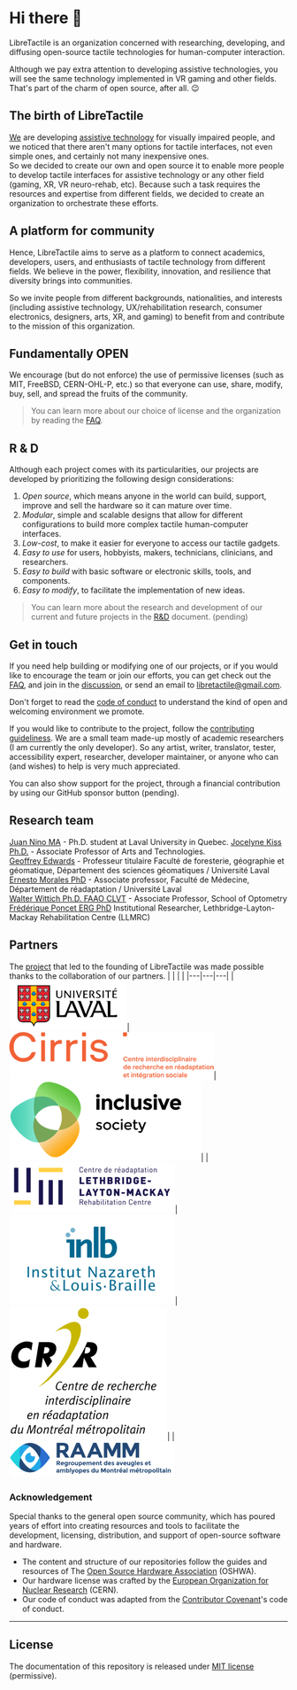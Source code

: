 # Hi there 👋

LibreTactile is an organization concerned with researching, developing, and diffusing open-source tactile technologies for human-computer interaction.

Although we pay extra attention to developing assistive technologies, you will see the same technology implemented in VR gaming and other fields. That's part of the charm of open source, after all. :wink:

## The birth of LibreTactile

[We](#research-team) are developing [assistive technology](https://societeinclusive.ca/en/projets/dispositif-assistance-navigation/) for visually impaired people, and we noticed that there aren't many options for tactile interfaces, not even simple ones, and certainly not many inexpensive ones.  
So we decided to create our own and open source it to enable more people to develop tactile interfaces for assistive technology or any other field (gaming, XR, VR neuro-rehab, etc). Because such a task requires the resources and expertise from different fields, we decided to create an organization to orchestrate these efforts.

## A platform for community

Hence, LibreTactile aims to serve as a platform to connect academics, developers, users, and enthusiasts of tactile technology from different fields. We believe in the power, flexibility, innovation, and resilience that diversity brings into communities.

So we invite people from different backgrounds, nationalities, and interests (including assistive technology, UX/rehabilitation research, consumer electronics, designers, arts, XR, and gaming) to benefit from and contribute to the mission of this organization.

## Fundamentally OPEN

We encourage (but do not enforce) the use of permissive licenses (such as MIT, FreeBSD, CERN-OHL-P, etc.) so that everyone can use, share, modify, buy, sell, and spread the fruits of the community.

> You can learn more about our choice of license and the organization by reading the [FAQ](/docs/faq.md).

## R & D

Although each project comes with its particularities, our projects are developed by prioritizing the following design considerations:

1. _Open source_, which means anyone in the world can build, support, improve and sell the hardware so it can mature over time.
2. _Modular_, simple and scalable designs that allow for different configurations to build more complex tactile human-computer interfaces.
3. _Low-cost_, to make it easier for everyone to access our tactile gadgets.
4. _Easy to use_ for users, hobbyists, makers, technicians, clinicians, and researchers.
5. _Easy to build_ with basic software or electronic skills, tools, and components.
6. _Easy to modify_, to facilitate the implementation of new ideas.

> You can learn more about the research and development of our current and future projects in the [R&D](/docs/R-and-D.MD) document. (pending)

## Get in touch

If you need help building or modifying one of our projects, or if you would like to encourage the team or join our efforts, you can get check out the [FAQ](/docs/faq.md), and join in the [discussion](https://github.com/orgs/LibreTactile/discussions), or send an email to [libretactile@gmail.com](mailto:libretactile@gmail.com).

Don't forget to read the [code of conduct](/docs/code_of_conduct.md) to understand the kind of open and welcoming environment we promote.

If you would like to contribute to the project, follow the [contributing guideliness](/docs/contributing.md).
We are a small team made-up mostly of academic researchers (I am currently the only developer). So any artist, writer, translator, tester, accessibility expert, researcher, developer maintainer, or anyone who can (and wishes) to help is very much appreciated.

You can also show support for the project, through a financial contribution by using our GitHub sponsor button (pending).

<!-- TODO:  add sponsor button or something like that .-->

## Research team

[Juan Nino MA](https://www.juannino.dev/) - Ph.D. student at Laval University in Quebec.
[Jocelyne Kiss Ph.D.](https://www.design.ulaval.ca/personnel/professeurs/jocelyne-kiss) - Associate Professor of Arts and Technologies.  
[Geoffrey Edwards](https://www.scg.ulaval.ca/geoffrey-edwards) - Professeur titulaire Faculté de foresterie, géographie et géomatique, Département des sciences géomatiques / Université Laval  
[Ernesto Morales PhD](https://www.cirris.ulaval.ca/en/researchers/ernesto-morales/) - Associate professor, Faculté de Médecine, Département de réadaptation / Université Laval  
[Walter Wittich Ph.D. FAAO CLVT](https://www.opto.umontreal.ca/wittichlab/en/index.html) - Associate Professor, School of Optometry  
[Frédérique Poncet ERG PhD](https://crir.ca/en/member/frederique-poncet-erg-ph-d/) Institutional Researcher, Lethbridge-Layton-Mackay Rehabilitation Centre (LLMRC)

## Partners

The [project](https://societeinclusive.ca/en/projets/dispositif-assistance-navigation/) that led to the founding of LibreTactile was made possible thanks to the collaboration of our partners.
| | | |
|---|---|---|
|[![Laval University logo](/docs/img/logo-ulaval.png "Laval University")](https://www.ulaval.ca/en)| [![CIRRIS logo](/docs/img/logo-cirris.png "CIRRIS")](https://www.cirris.ulaval.ca/)|[![Inclusive society logo](/docs/img/logo_is.png "Inclusive society")](https://societeinclusive.ca/en/socinc/vers-une-societe-quebecoise-plus-inclusive/)|
|[![Lethbridge-Layton-Mackay logo](/docs/img/logo_crllm.png "CLethbridge-Layton-Mackay")](https://www.llmrc.ca/)| [![INLB logo](/docs/img/logo-inlb.png "INLB")](https://www.santemonteregie.qc.ca/en/node/2134)| [![CRIR logo](/docs/img/logo-crir.png "CRIR")](https://crir.ca/en/)|
|[![RAAMM logo](/docs/img/logo-raamm.png "RAAMM")](https://raamm.org/)

### Acknowledgement

Special thanks to the general open source community, which has poured years of effort into creating resources and tools to facilitate the development, licensing, distribution, and support of open-source software and hardware.

- The content and structure of our repositories follow the guides and resources of The [Open Source Hardware Association](https://www.oshwa.org/) (OSHWA).
- Our hardware license was crafted by the [European Organization for Nuclear Research](https://home.cern/) (CERN).
- Our code of conduct was adapted from the [Contributor Covenant](https://www.contributor-covenant.org/)'s code of conduct.

---

## License

The documentation of this repository is released under [MIT license](/LICENSE) (permissive).
